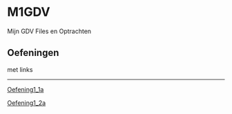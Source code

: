 # M1GDV

Mijn GDV Files en Optrachten

## Oefeningen

met links

---

[Oefening1_1a](https://github.com/Niklasikos/M1GDV/blob/main/Oefeningen_1_1%261_2/Oefeningen_1_1/Oefening1_1A_PrimitiveBuildingChallenge.md)

[Oefening1_2a](https://github.com/Niklasikos/M1GDV/blob/main/Oefeningen_1_1%261_2/Oefeningen_1_2/Oefening1_2A_PersonalGamingProfileGenerator.md)
